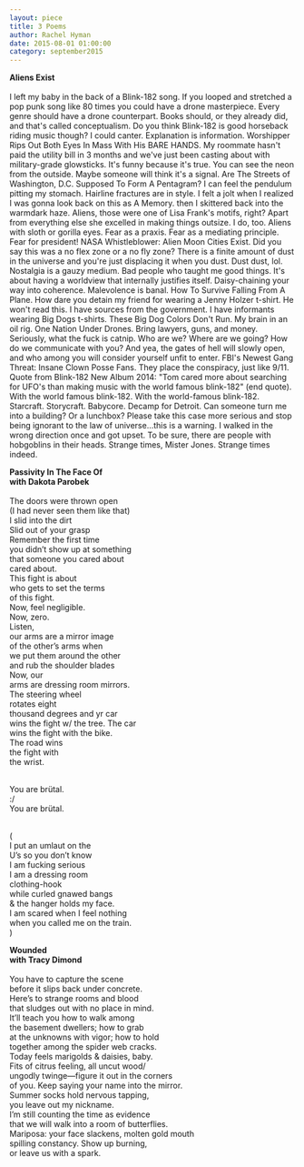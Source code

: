```yaml
---
layout: piece
title: 3 Poems
author: Rachel Hyman
date: 2015-08-01 01:00:00
category: september2015
---
```

<p><b>Aliens Exist</b></br></br>
I left my baby in the back of a Blink-182 song. If you looped and stretched a pop punk song like 80 times you could have a drone masterpiece. Every genre should have a drone counterpart. Books should, or they already did, and that's called conceptualism. Do you think Blink-182 is good horseback riding music though? I could canter. Explanation is information. Worshipper Rips Out Both Eyes In Mass With His BARE HANDS. My roommate hasn't paid the utility bill in 3 months and we've just been casting about with military-grade glowsticks. It's funny because it's true. You can see the neon from the outside. Maybe someone will think it's a signal. Are The Streets of Washington, D.C. Supposed To Form A Pentagram? I can feel the pendulum pitting my stomach. Hairline fractures are in style. I felt a jolt when I realized I was gonna look back on this as A Memory. then I skittered back into the warmdark haze. Aliens, those were one of Lisa Frank's motifs, right? Apart from everything else she excelled in making things outsize. I do, too. Aliens with sloth or gorilla eyes. Fear as a praxis. Fear as a mediating principle. Fear for president! NASA Whistleblower: Alien Moon Cities Exist. Did you say this was a no flex zone or a no fly zone? There is a finite amount of dust in the universe and you're just displacing it when you dust. Dust dust, lol. Nostalgia is a gauzy medium. Bad people who taught me good things. It's about having a worldview that internally justifies itself. Daisy-chaining your way into coherence. Malevolence is banal. How To Survive Falling From A Plane. How dare you detain my friend for wearing a Jenny Holzer t-shirt. He won't read this. I have sources from the government. I have informants wearing Big Dogs t-shirts. These Big Dog Colors Don't Run. My brain in an oil rig. One Nation Under Drones. Bring lawyers, guns, and money. Seriously, what the fuck is catnip. Who are we? Where are we going? How do we communicate with you? And yea, the gates of hell will slowly open, and who among you will consider yourself unfit to enter. FBI's Newest Gang Threat: Insane Clown Posse Fans. They place the conspiracy, just like 9/11. Quote from Blink-182 New Album 2014: "Tom cared more about searching for UFO's than making music with the world famous blink-182" (end quote). With the world famous blink-182. With the world-famous blink-182. Starcraft. Storycraft. Babycore. Decamp for Detroit. Can someone turn me into a building? Or a lunchbox? Please take this case more serious and stop being ignorant to the law of universe...this is a warning. I walked in the wrong direction once and got upset. To be sure, there are people with hobgoblins in their heads. Strange times, Mister Jones. Strange times indeed.</p>
<p><b>Passivity In The Face Of</br>with Dakota Parobek</b></br></br>
The doors were thrown open</br>
(I had never seen them like that)</br>
I slid into the dirt</br>
Slid out of your grasp</br>
Remember the first time</br>
you didn’t show up at something</br> 
that someone you cared about</br>
cared about.</br>
This fight is about</br> 
who gets to set the terms</br>
of this fight.</br>
Now, feel negligible.</br>
Now, zero.</br>
Listen,</br>
our arms are a mirror image</br>
of the other’s arms when</br>
we put them around the other</br>
and rub the shoulder blades</br>
Now, our</br>
arms are dressing room mirrors.</br>
The steering wheel</br>
rotates eight</br>
thousand degrees and yr car</br>
wins the fight w/ the tree. The car</br>
wins the fight with the bike.</br>
The road wins</br>
the fight with</br>
the wrist.</br></br>

You are brütal.</br>
:/</br>
You are brütal.</br></br>

(</br>
I put an umlaut on the</br>
U’s so you don’t know</br>
I am fucking serious</br>
I am a dressing room</br>
clothing-hook</br>
while curled gnawed bangs</br>
&amp; the hanger holds my face.</br>
I am scared when I feel nothing</br>
when you called me on the train.</br>
)</p>
<p><b>Wounded </br>with Tracy Dimond</b></br></br>
You have to capture the scene</br>
before it slips back under concrete.</br>
Here’s to strange rooms and blood </br>
that sludges out with no place in mind.</br>
It’ll teach you how to walk among </br>
the basement dwellers; how to grab </br>
at the unknowns with vigor; how to hold</br>
together among the spider web cracks. </br>
Today feels marigolds &amp; daisies, baby.</br>
Fits of citrus feeling, all uncut wood/</br>
ungodly twinge—figure it out in the corners </br>
of you. Keep saying your name into the mirror.</br>
Summer socks hold nervous tapping,</br>
you leave out my nickname. </br>
I’m still counting the time as evidence</br>
that we will walk into a room of butterflies.</br>
Mariposa: your face slackens, molten gold mouth</br>
spilling constancy. Show up burning,</br>
or leave us with a spark.</br>